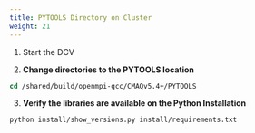 ```yaml
---
title: PYTOOLS Directory on Cluster
weight: 21
--- 
```


1. Start the DCV

2. **Change directories to the PYTOOLS location**

```csh
cd /shared/build/openmpi-gcc/CMAQv5.4+/PYTOOLS
```

3. **Verify the libraries are available on the Python Installation**

```
python install/show_versions.py install/requirements.txt
```



